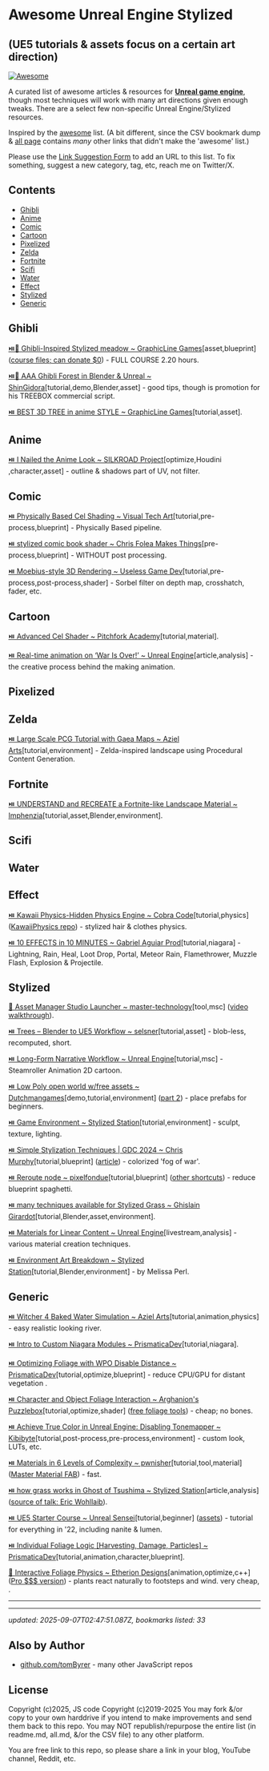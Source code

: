 # Awesome Unreal Engine Stylized

## (UE5 tutorials & assets focus on a certain art direction)

[![Awesome](https://cdn.rawgit.com/sindresorhus/awesome/d7305f38d29fed78fa85652e3a63e154dd8e8829/media/badge.svg)](https://github.com/sindresorhus/awesome)

A curated list of awesome articles & resources for **[Unreal game engine](https://workers.cloudflare.com/)**, though most techniques will work with many art directions given enough tweaks.
There are a select few non-specific Unreal Engine/Stylized resources.

Inspired by the [awesome](https://github.com/sindresorhus/awesome) list.  (A bit different, since the CSV bookmark dump & [all page]() contains *many* other links that didn't make the 'awesome' list.)

Please use the [Link Suggestion Form]() to add an URL to this list.  To fix something, suggest a new category, tag, etc, reach me on Twitter/X.


## Contents

 - [Ghibli](#Ghibli)
 - [Anime](#anime)
 - [Comic](#comic)
 - [Cartoon](#cartoon)
 - [Pixelized](#pixelized)
 - [Zelda](#Zelda)
 - [Fortnite](#Fortnite)
 - [Scifi](#scifi)
 - [Water](#water)
 - [Effect](#effect)
 - [Stylized](#stylized)
 - [Generic](#generic)


## Ghibli

 [⏯️🏪 Ghibli-Inspired Stylized meadow ~ GraphicLine Games](https://youtu.be/2VRZrm3eCEs)[asset,blueprint] ([course files; can donate $0](https://graphicline.gumroad.com/l/opjhs)) - FULL COURSE 2.20 hours.

 [⏯️🏪 AAA Ghibli Forest in Blender & Unreal ~ ShinGidora](https://youtu.be/2Lu2VBG1JE0)[tutorial,demo,Blender,asset] - good tips, though is promotion for his TREEBOX commercial script.

 [⏯️ BEST 3D TREE in anime STYLE ~ GraphicLine Games](https://youtu.be/kI8pSj-9Xxw)[tutorial,asset].


## Anime

 [⏯️ I Nailed the Anime Look ~ SILKROAD Project](https://youtu.be/nyRcPMOpxcI)[optimize,Houdini ,character,asset] - outline & shadows part of UV, not filter.


## Comic

 [⏯️ Physically Based Cel Shading ~ Visual Tech Art](https://youtu.be/eBS3BOI5KnM)[tutorial,pre-process,blueprint] - Physically Based pipeline.

 [⏯️ stylized comic book shader ~ Chris Folea Makes Things](https://youtu.be/Ctx1TP0XDUM)[pre-process,blueprint] - WITHOUT post processing.

 [⏯️ Moebius-style 3D Rendering ~ Useless Game Dev](https://youtu.be/jlKNOirh66E)[tutorial,pre-process,post-process,shader] - Sorbel filter on depth map, crosshatch, fader, etc.


## Cartoon

 [⏯️ Advanced Cel Shader ~ Pitchfork Academy](https://youtu.be/HDyswSWIdY0)[tutorial,material].

 [⏯️ Real-time animation on ‘War Is Over!’ ~ Unreal Engine](https://youtu.be/0x2yPI5Alms)[article,analysis] - the creative process behind the making animation.


## Pixelized


## Zelda

 [⏯️ Large Scale PCG Tutorial with Gaea Maps ~ Aziel Arts](https://youtu.be/ElpH2AA4Nzc)[tutorial,environment] - Zelda-inspired landscape using Procedural Content Generation.


## Fortnite

 [⏯️ UNDERSTAND and RECREATE a Fortnite-like Landscape Material ~ Imphenzia](https://youtu.be/W6VZcyKU_Nk)[tutorial,asset,Blender,environment].


## Scifi


## Water


## Effect

 [⏯️ Kawaii Physics-Hidden Physics Engine ~ Cobra Code](https://youtu.be/9ThmoMHnHhw)[tutorial,physics] ([KawaiiPhysics  repo](https://github.com/pafuhana1213/KawaiiPhysics)) - stylized hair & clothes physics.

 [⏯️ 10 EFFECTS in 10 MINUTES ~ Gabriel Aguiar Prod](https://www.youtube.com/shorts/jagvNDg7Iaw?feature=share)[tutorial,niagara] - Lightning, Rain, Heal, Loot Drop, Portal, Meteor Rain, Flamethrower, Muzzle Flash, Explosion & Projectile.


## Stylized

 [🏪 Asset Manager Studio Launcher ~ master-technology](https://assetmanager.studio/)[tool,msc] ([video walkthrough](https://youtu.be/PJzLVx0iVGU)).

 [⏯️ Trees – Blender to UE5 Workflow ~ selsner](https://www.youtube.com/shorts/yWyc14-6sog?feature=share)[tutorial,asset] - blob-less, recomputed, short.

 [⏯️ Long-Form Narrative Workflow ~ Unreal Engine](https://youtu.be/UVRlNFFBa1o)[tutorial,msc] - Steamroller Animation 2D cartoon.

 [⏯️ Low Poly open world w/free assets ~  Dutchmangames](https://youtu.be/cjQKbGsWT-M)[demo,tutorial,environment] ([part 2](https://youtu.be/I-xgz0GNanw)) - place prefabs for beginners.

 [⏯️ Game Environment ~ Stylized Station](https://youtu.be/1C81K60KTtc)[tutorial,environment] - sculpt, texture, lighting.

 [⏯️ Simple Stylization Techniques | GDC 2024 ~  Chris Murphy](https://youtu.be/exMzwH7EJUY)[tutorial,blueprint] ([article](https://dev.epicgames.com/community/learning/talks-and-demos/XayP/fortnite-simple-stylization-techniques-in-unreal-engine-5)) - colorized 'fog of war'.

 [⏯️ Reroute node ~ pixelfondue](https://www.youtube.com/shorts/dhgI91-Ic90?feature=share)[tutorial,blueprint] ([other shortcuts](https://youtu.be/ke6kcoRqEHw)) - reduce blueprint spaghetti.

 [⏯️ many techniques available for Stylized Grass ~ Ghislain Girardot](https://youtu.be/pVKDfZMffpc)[tutorial,Blender,asset,environment].

 [⏯️ Materials for Linear Content ~ Unreal Engine](https://youtu.be/C-27tmCzXsE)[livestream,analysis] - various material creation techniques.

 [⏯️ Environment Art Breakdown ~ Stylized Station](https://youtu.be/SonheTAwcUI)[tutorial,Blender,environment] - by Melissa Perl.


## Generic

 [⏯️ Witcher 4 Baked Water Simulation ~ Aziel Arts](https://youtu.be/akHCbIECFX8)[tutorial,animation,physics] - easy realistic looking river.

 [⏯️ Intro to Custom Niagara Modules ~ PrismaticaDev](https://youtu.be/QCWrRjTdAmI)[tutorial,niagara].

 [⏯️ Optimizing Foliage with WPO Disable Distance ~ PrismaticaDev](https://youtu.be/4UJp4iB53qs)[tutorial,optimize,blueprint] - reduce CPU/GPU for distant vegetation .

 [⏯️ Character and Object Foliage Interaction ~ Arghanion's Puzzlebox](https://youtu.be/za6ffTin5GQ)[tutorial,optimize,shader] ([free foliage tools](https://www.patreon.com/posts/118145659?pr=true)) - cheap; no bones.

 [⏯️ Achieve True Color in Unreal Engine: Disabling Tonemapper ~ Kibibyte](https://youtu.be/mNr5K2tIAg8)[tutorial,post-process,pre-process,environment] - custom look, LUTs, etc.

 [⏯️ Materials in 6 Levels of Complexity ~ pwnisher](https://youtu.be/iZgbzwBQTPY)[tutorial,tool,material] ([Master Material FAB](https://www.fab.com/listings/95f437fe-024e-455e-ad8e-a14bb1128131)) - fast.

 [⏯️ how grass works in Ghost of Tsushima ~ Stylized Station](https://youtu.be/G8HH_pMKOhk)[article,analysis] ([source of talk: Eric Wohllaib](https://youtu.be/Ibe1JBF5i5Y)).

 [⏯️ UE5 Starter Course ~ Unreal Sensei](https://youtu.be/k-zMkzmduqI)[tutorial,beginner] ([assets](https://www.unrealsensei.com/asset/ue5beginner)) -  tutorial for everything in '22, including nanite & lumen.

 [⏯️ Individual Foliage Logic [Harvesting, Damage, Particles] ~ PrismaticaDev](https://youtu.be/6sjc4dqoCF0)[tutorial,animation,character,blueprint].

 [🏪 Interactive Foliage Physics ~ Etherion Designs](https://www.fab.com/listings/fcdb655a-8f79-4a97-994d-3c2140067604)[animation,optimize,c++] ([Pro $$$ version](https://www.fab.com/listings/a3f7729e-c68e-4533-9b51-2106357b2316)) - plants react naturally to footsteps and wind.  very cheap, .

---
---

*updated: 2025-09-07T02:47:51.087Z, bookmarks listed: 33*



## Also by Author

- [github.com/tomByrer](https://github.com/tomByrer) - many other JavaScript repos

## License

Copyright (c)2025, JS code Copyright (c)2019-2025
You may fork &/or copy to your own harddrive if you intend to make improvements and send them back to this repo.
You may NOT republish/repurpose the entire list (in readme.md, all.md, &/or the CSV file) to any other platform.

You are free link to this repo, so please share a link in your blog, YouTube channel, Reddit, etc.
